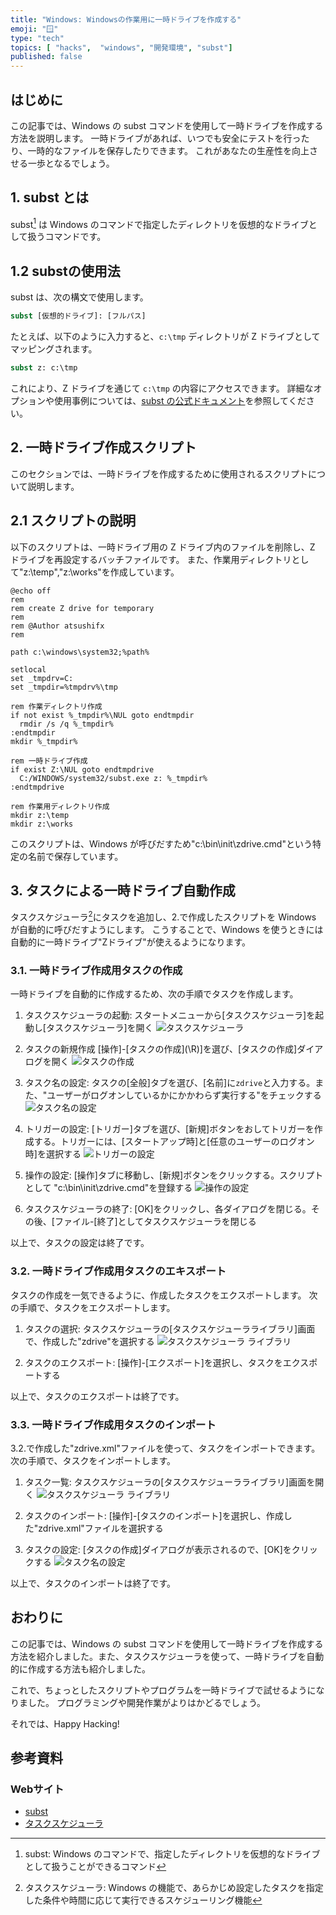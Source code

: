 ```yaml
---
title: "Windows: Windowsの作業用に一時ドライブを作成する"
emoji: "🪟"
type: "tech"
topics: [ "hacks",  "windows", "開発環境", "subst"]
published: false
---
```


## はじめに

この記事では、Windows の subst コマンドを使用して一時ドライブを作成する方法を説明します。
一時ドライブがあれば、いつでも安全にテストを行ったり、一時的なファイルを保存したりできます。
これがあなたの生産性を向上させる一歩となるでしょう。

## 1. subst とは

subst[^1] は Windows のコマンドで指定したディレクトリを仮想的なドライブとして扱うコマンドです。

[^1]: subst: Windows のコマンドで、指定したディレクトリを仮想的なドライブとして扱うことができるコマンド

## 1.2 substの使用法

subst は、次の構文で使用します。

```cmd
subst [仮想的ドライブ]: [フルパス]
```

たとえば、以下のように入力すると、`c:\tmp` ディレクトリが Z ドライブとしてマッピングされます。

```cmd
subst z: c:\tmp
```

これにより、Z ドライブを通じて  `c:\tmp` の内容にアクセスできます。
詳細なオプションや使用事例については、[subst の公式ドキュメント](https://learn.microsoft.com/ja-jp/windows-server/administration/windows-commands/subst)を参照してください。

## 2. 一時ドライブ作成スクリプト

このセクションでは、一時ドライブを作成するために使用されるスクリプトについて説明します。

## 2.1 スクリプトの説明

以下のスクリプトは、一時ドライブ用の Z ドライブ内のファイルを削除し、Z ドライブを再設定するバッチファイルです。
また、作業用ディレクトリとして"z:\temp","z:\works"を作成しています。

```cmd: zdrive.cmd
@echo off
rem
rem create Z drive for temporary
rem
rem @Author atsushifx
rem

path c:\windows\system32;%path%

setlocal
set _tmpdrv=C:
set _tmpdir=%tmpdrv%\tmp

rem 作業ディレクトリ作成
if not exist %_tmpdir%\NUL goto endtmpdir
  rmdir /s /q %_tmpdir%
:endtmpdir
mkdir %_tmpdir%

rem 一時ドライブ作成
if exist Z:\NUL goto endtmpdrive
  C:/WINDOWS/system32/subst.exe z: %_tmpdir%
:endtmpdrive

rem 作業用ディレクトリ作成
mkdir z:\temp
mkdir z:\works

```

このスクリプトは、Windows が呼びだすため"c:\bin\init\zdrive.cmd"という特定の名前で保存しています。

## 3. タスクによる一時ドライブ自動作成

タスクスケジューラ[^2]にタスクを追加し、2.で作成したスクリプトを Windows が自動的に呼びだすようにします。
こうすることで、Windows を使うときには自動的に一時ドライブ"Zドライブ"が使えるようになります。

[^2]: タスクスケジューラ:  Windows の機能で、あらかじめ設定したタスクを指定した条件や時間に応じて実行できるスケジューリング機能

### 3.1.  一時ドライブ作成用タスクの作成

一時ドライブを自動的に作成するため、次の手順でタスクを作成します。

1. タスクスケジューラの起動:
    スタートメニューから\[タスクスケジューラ]を起動し\[タスクスケジューラ]を開く
    ![タスクスケジューラ](https://i.imgur.com/oGTgTI0.png)

2. タスクの新規作成
    \[操作]-\[タスクの作成](\R)]を選び、\[タスクの作成]ダイアログを開く
    ![タスクの作成](https://i.imgur.com/ljAzJgr.png)

3. タスク名の設定:
    タスクの\[全般]タブを選び、\[名前\]に`zdrive`と入力する。また、"ユーザーがログオンしているかにかかわらず実行する"をチェックする
    ![タスク名の設定](https://i.imgur.com/eOOv4nI.png)

4. トリガーの設定:
    \[トリガー]タブを選び、\[新規\]ボタンをおしてトリガーを作成する。トリガーには、\[スタートアップ時]と\[任意のユーザーのログオン時]を選択する
    ![トリガーの設定](https://i.imgur.com/ukqtS44.png)

5. 操作の設定:
   \[操作]タブに移動し、\[新規\]ボタンをクリックする。スクリプトとして "c:\bin\init\zdrive.cmd"を登録する
   ![操作の設定](https://i.imgur.com/RZQXfE7.png)

6. タスクスケジューラの終了:
    \[OK]をクリックし、各ダイアログを閉じる。その後、\[ファイル\-\[終了]としてタスクスケジューラを閉じる

以上で、タスクの設定は終了です。

### 3.2. 一時ドライブ作成用タスクのエキスポート

タスクの作成を一気できるように、作成したタスクをエクスポートします。
次の手順で、タスクをエクスポートします。

1. タスクの選択:
    タスクスケジューラの\[タスクスケジューラライブラリ]画面で、作成した"zdrive"を選択する
     ![タスクスケジューラ ライブラリ](https://i.imgur.com/ljAzJgr.png)

2. タスクのエクスポート:
    \[操作]-\[エクスポート]を選択し、タスクをエクスポートする

以上で、タスクのエクスポートは終了です。

### 3.3. 一時ドライブ作成用タスクのインポート

3.2.で作成した"zdrive.xml"ファイルを使って、タスクをインポートできます。
次の手順で、タスクをインポートします。

1. タスク一覧:
    タスクスケジューラの\[タスクスケジューラライブラリ]画面を開く
    ![タスクスケジューラ ライブラリ](https://i.imgur.com/ljAzJgr.png)

2. タスクのインポート:
    \[操作]-\[タスクのインポート]を選択し、作成した"zdrive.xml"ファイルを選択する

3. タスクの設定:
    \[タスクの作成\]ダイアログが表示されるので、\[OK\]をクリックする
    ![タスク名の設定](https://i.imgur.com/eOOv4nI.png)

以上で、タスクのインポートは終了です。

## おわりに

この記事では、Windows の subst コマンドを使用して一時ドライブを作成する方法を紹介しました。また、タスクスケジューラを使って、一時ドライブを自動的に作成する方法も紹介しました。

これで、ちょっとしたスクリプトやプログラムを一時ドライブで試せるようになりました。
プログラミングや開発作業がよりはかどるでしょう。

それでは、Happy Hacking!

## 参考資料

### Webサイト

- [subst](https://learn.microsoft.com/ja-jp/windows-server/administration/windows-commands/subst)
- [タスクスケジューラ](https://learn.microsoft.com/ja-jp/windows/win32/taskschd/about-the-task-scheduler)
